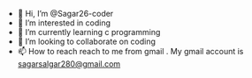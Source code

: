 - 👋 Hi, I’m @Sagar26-coder
- 👀 I’m interested in coding
- 🌱 I’m currently learning c programming
- 💞️ I’m looking to collaborate on coding
- 📫 How to reach reach to me from gmail . My gmail account is sagarsalgar280@gmail.com 

<!---
Sagar26-coder/Sagar26-coder is a ✨ special ✨ repository because its `README.md` (this file) appears on your GitHub profile.
You can click the Preview link to take a look at your changes.
--->
